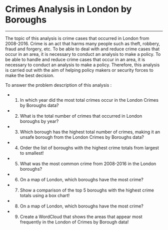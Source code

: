 # Crimes Analysis in London by Boroughs
---
The topic of this analysis is crime cases that occurred in London from 2008-2016. Crime is an act that harms many people such as theft, robbery, fraud and forgery, etc. To be able to deal with and reduce crime cases that occur in an area, it is necessary to conduct an analysis to make a policy. To be able to handle and reduce crime cases that occur in an area, it is necessary to conduct an analysis to make a policy. Therefore, this analysis is carried out with the aim of helping policy makers or security forces to make the best decision.

To answer the problem description of this analysis :
* 1. In which year did the most total crimes occur in the London Crimes by Boroughs data?
* 2. What is the total number of crimes that occurred in London boroughs by year?
* 3. Which borough has the highest total number of crimes, making it an unsafe borough from the London Crimes by Boroughs data?
* 4. Order the list of boroughs with the highest crime totals from largest to smallest!
* 5. What was the most common crime from 2008-2016 in the London boroughs?
* 6. On a map of London, which boroughs have the most crime?
* 7. Show a comparison of the top 5 boroughs with the highest crime totals using a box chart!
* 8. On a map of London, which boroughs have the most crime?
* 9. Create a WordCloud that shows the areas that appear most frequently in the London of Crimes by Borough data!
